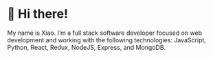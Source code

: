 # 👋 Hi there!

My name is Xiao. I’m a full stack software developer focused on web development and working with the following technologies: JavaScript, Python, React, Redux, NodeJS, Express, and MongoDB.

<!---
xiao-meng1/xiao-meng1 is a ✨ special ✨ repository because its `README.md` (this file) appears on your GitHub profile.
You can click the Preview link to take a look at your changes.
--->
